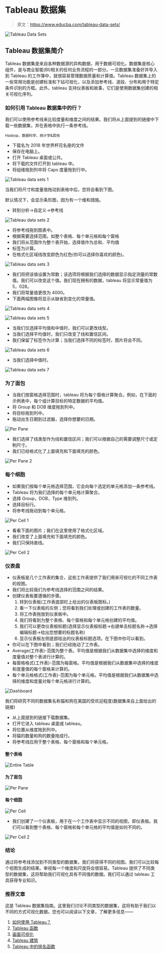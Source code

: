 # Tableau 数据集

> 原文：<https://www.educba.com/tableau-data-sets/>

![Tableau Data Sets](img/d1abf1e9b422f62e4c634319a66dcb10.png)



## Tableau 数据集简介

Tableau 数据集是来自各种数据源的异构数据，用于数据可视化。数据集是核心组件，是与商业智能(BI)相关的任何业务流程的一部分。一旦数据集准备好并导入到 Tableau 的工作簿中，就很容易管理数据质量和计算值。Tableau 数据集上的一些常用功能是创建标准和下钻可视化，以及添加参考线、波段、分布和用于特定条件识别的方框。此外，tableau 支持仪表板和故事，它们是使用数据集创建的相关可视化序列。

### 如何引用 Tableau 数据集中的行？

我们可以使用参考线来比较度量和维度之间的结果。我们将从上面提到的链接中下载一些数据集，并在表格中执行一条参考线。

<small>Hadoop、数据科学、统计学&其他</small>

*   下载名为 2018 年世界杯花名册的文件
*   保存在电脑上。
*   打开 Tableau 桌面或公共。
*   将下载的文件打开到 tableau 中。
*   将组维拖到列中将 Caps 度量拖到行中。

![Tableau data sets 1](img/c7255ed810a69be1470a9d8b4a7e70e3.png)



当我们将尺寸和度量值拖动到表格中后，您将会看到下图。

默认情况下，会显示条形图，因为有一个维和措施。

*   转到分析->自定义->参考线

![Tableau data sets 2](img/d629158f4d15fc0489d9db324297b740.png)



*   将参考线拖到图表中。
*   根据需要选择范围，如整个表格、每个单元格和每个窗格
*   我们将从范围作为整个表开始，选择值作为总和、平均值
*   标签为计算。
*   在格式化区域线改变颜色为红色(你可以选择你喜欢的颜色)。

![Tableau data sets 3](img/54c291214213c67e0e8abd2aa1097eac.png)



*   我们将把该值设置为常数；该选项将根据我们选择的数据显示指定测量的常数值。我们可以改变这个值。我们现在拥有的数据，tableau 将显示常量值为 5，028。
*   我们将常量值更改为 4000。
*   下面两幅图像将显示从缺省到变化的常量值。

![Tableau data sets 4](img/4d6047d4c57e8144d40d10dd1c3b1f3c.png)



![Tableau data sets 5](img/d9e99e6cf199f3d937bb2d086f33c0ed.png)



*   当我们仅选择平均值和中值时，我们可以更改线型。
*   当我们选择平均值时，我们只改变了线和置信区间。
*   我们保留了标签作为计算；当我们选择不同的标签时，图片将会不同。

![Tableau data sets 6](img/f37c06da49bd3b2a503a7b01c0d940ce.png)



*   当我们选择中值时。

![Tableau data sets 7](img/cd7caa9b5833500029579c5737526add.png)



### 为了面包

*   当我们按窗格选择范围时，tableau 将为每个窗格计算聚合。例如，在下面的示例表中，每个组计算目标的特定数据的平均值。
*   将 Group 和 DOB 维度拖到列中。
*   将目标拖到列中。
*   拖动出生日期到过滤器，选择你想要的日期。

![Per Pane](img/411e284943785267e65c410ed61a7135.png)



*   我们选择了线类型作为线和置信区间；我们可以根据自己的需要调整尺寸或定制尺寸。
*   我们已经格式化了上面填充和下面填充的颜色。

![Per Pane 2](img/304181c31f1f58f26755ef617d7d8bae.png)



### 每个细胞

*   如果我们按每个单元格选择范围，它会向每个选定的单元格添加一条参考线。
*   Tableau 将为我们选择的每个单元格计算聚合。
*   选择 Group，DOB，Type 维到列。
*   选择目标行。
*   将参考线拖动到每个单元格。

![Per Cell 1](img/17efa3584379136c4188965a1e69a910.png)



*   看看下面的图片；我们在这里使用了格式化区域。
*   我们改变了上面填充和下面填充的颜色。
*   我们只保持直线。

![Per Cell 2](img/43f468408495422c3cfa52202b02e409.png)



### 仪表盘

*   仪表板是几个工作表的集合，这些工作表提供了我们用来可视化的不同工作表的视图。
*   我们将比较我们为参考线选择的范围之间的结果。
*   创建仪表板要遵循的步骤。
    1.  转到仪表板(工作表底部栏上给出的仪表板图标。)
    2.  看一下仪表板的左侧；您将看到我们处理或创建的工作表的数量。
    3.  将工作表拖放到仪表板中。
    4.  我们将看到为整个表格、每个窗格和每个单元格创建的平均值。
    5.  我们可以更改仪表板标题(选择显示仪表板标题->右键单击标题名称->选择编辑标题->给出您想要的标题名称)
    6.  显示仪表板左侧底部给出的仪表板标题选项。在下图中你可以看到。
*   你可以在下图中看到；我们已经拖动了工作表。
*   Average(工作表)-范围为整个表。平均值是根据我们从数据集中选择的维度和度量值对整个表进行计算的。
*   每窗格格式(工作表)-范围为每窗格。平均值是根据我们从数据集中选择的维度和度量值的每个窗格来计算的。
*   每个单元格格式(工作表)-范围为每个单元格。平均值是根据我们从数据集中选择的维度和度量对每个单元格进行计算的。

![Dashboard](img/ef36a13d02594ce0964e995d390d832c.png)



我们将研究不同的数据集名称猫和狗在美国的受欢迎程度(数据集来自上面给出的链接)

*   从上面提到的链接下载数据集。
*   打开它进入 tableau 桌面或 tableau。
*   将位置从维度拖到列中。
*   将猫的数量和狗的数量拖成行。
*   将参考线应用于整个表格、每个窗格和每个单元格。

#### 整个表格

![Entire Table](img/625ff8dd7404cf93aba5729394afd1f7.png)



#### 为了面包

![Per Pane](img/e2b7788b59a27d079ee97dfa11bd08a9.png)



#### 每个细胞

![Per Cell](img/7d84dec61e4701fa990c7317986000e0.png)



*   我们创建了一个仪表板，用于在一个工作表中显示不同的视图，即仪表板。我们可以看到整个表格、每个窗格和每个单元格的平均值是如何不同的。

![Per Cell 2](img/dcc7cab1f5988b246ee62ae37ad5fefa.png)



### 结论

通过将参考线添加到不同类型的数据集，我们将获得不同的视图。我们可以比较每个视图生成的结果。审视每一个维度和尺度将会很容易。Tableau 提供了不同类型的数据集，这将帮助我们可视化具有不同值的数据。我们可以通过 tableau 工具获得专业知识。

### 推荐文章

这是 Tableau 数据集指南。这里我们讨论不同类型的数据集，这将有助于我们以不同的方式可视化数据。您也可以阅读以下文章，了解更多信息——

1.  [如何使用 Tableau？](https://www.educba.com/how-to-use-tableau/)
2.  [Tableau 函数](https://www.educba.com/tableau-functions/)
3.  [画面可视化](https://www.educba.com/tableau-visualization/)
4.  [Tableau 建筑](https://www.educba.com/tableau-architecture/)
5.  [Tableau 中的排名函数](https://www.educba.com/rank-function-in-tableau/)





